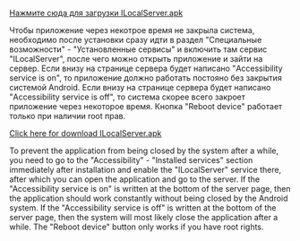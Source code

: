[Нажмите сюда для загрузки ILocalServer.apk](https://github.com/Aleksei-Demin/ILocalServer/raw/refs/heads/master/ILocalServer.apk)

Чтобы приложение через некотрое время не закрыла система, необходимо после установки сразу идти в раздел "Специальные возможности" - "Установленные сервисы" и включить там сервис "ILocalServer", после чего можно открыть приложение и зайти на сервер.
Если внизу на странице сервера будет написано "Accessibility service is on", то приложение должно работать постояно без закрытия системой Android.
Если внизу на странице сервера будет написано "Accessibility service is off", то система скорее всего закроет приложение через некоторое время.
Кнопка "Reboot device" работает только при наличии root прав.

[Click here for download ILocalServer.apk](https://github.com/Aleksei-Demin/ILocalServer/raw/refs/heads/master/ILocalServer.apk)

To prevent the application from being closed by the system after a while, you need to go to the "Accessibility" - "Installed services" section immediately after installation and enable the "ILocalServer" service there, after which you can open the application and go to the server.
If the "Accessibility service is on" is written at the bottom of the server page, then the application should work constantly without being closed by the Android system.
If the "Accessibility service is off" is written at the bottom of the server page, then the system will most likely close the application after a while.
The "Reboot device" button only works if you have root rights.

